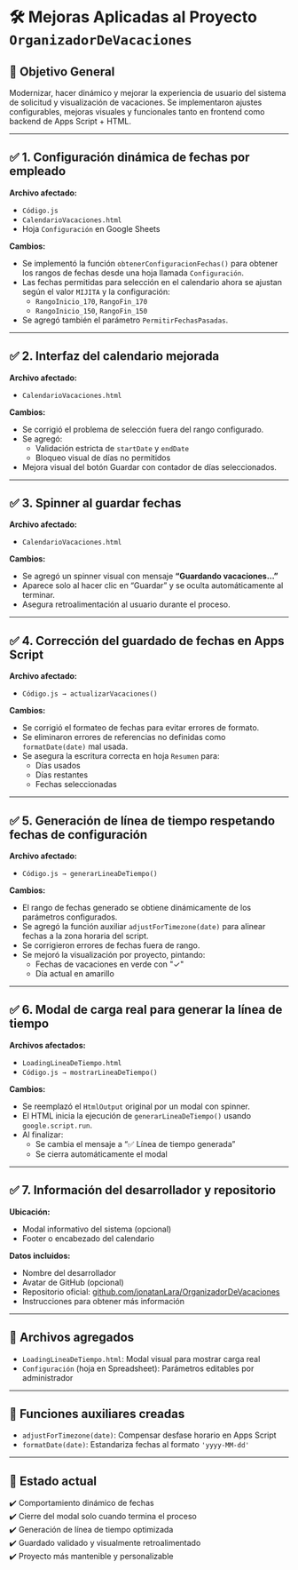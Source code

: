 
# 🛠️ Mejoras Aplicadas al Proyecto `OrganizadorDeVacaciones`

## 📌 Objetivo General

Modernizar, hacer dinámico y mejorar la experiencia de usuario del sistema de solicitud y visualización de vacaciones. Se implementaron ajustes configurables, mejoras visuales y funcionales tanto en frontend como backend de Apps Script + HTML.

---

## ✅ 1. Configuración dinámica de fechas por empleado

**Archivo afectado:**
- `Código.js`
- `CalendarioVacaciones.html`
- Hoja `Configuración` en Google Sheets

**Cambios:**
- Se implementó la función `obtenerConfiguracionFechas()` para obtener los rangos de fechas desde una hoja llamada `Configuración`.
- Las fechas permitidas para selección en el calendario ahora se ajustan según el valor `MIJITA` y la configuración:
  - `RangoInicio_170`, `RangoFin_170`
  - `RangoInicio_150`, `RangoFin_150`
- Se agregó también el parámetro `PermitirFechasPasadas`.

---

## ✅ 2. Interfaz del calendario mejorada

**Archivo afectado:**
- `CalendarioVacaciones.html`

**Cambios:**
- Se corrigió el problema de selección fuera del rango configurado.
- Se agregó:
  - Validación estricta de `startDate` y `endDate`
  - Bloqueo visual de días no permitidos
- Mejora visual del botón Guardar con contador de días seleccionados.

---

## ✅ 3. Spinner al guardar fechas

**Archivo afectado:**
- `CalendarioVacaciones.html`

**Cambios:**
- Se agregó un spinner visual con mensaje **“Guardando vacaciones…”**
- Aparece solo al hacer clic en “Guardar” y se oculta automáticamente al terminar.
- Asegura retroalimentación al usuario durante el proceso.

---

## ✅ 4. Corrección del guardado de fechas en Apps Script

**Archivo afectado:**
- `Código.js → actualizarVacaciones()`

**Cambios:**
- Se corrigió el formateo de fechas para evitar errores de formato.
- Se eliminaron errores de referencias no definidas como `formatDate(date)` mal usada.
- Se asegura la escritura correcta en hoja `Resumen` para:
  - Días usados
  - Días restantes
  - Fechas seleccionadas

---

## ✅ 5. Generación de línea de tiempo respetando fechas de configuración

**Archivo afectado:**
- `Código.js → generarLineaDeTiempo()`

**Cambios:**
- El rango de fechas generado se obtiene dinámicamente de los parámetros configurados.
- Se agregó la función auxiliar `adjustForTimezone(date)` para alinear fechas a la zona horaria del script.
- Se corrigieron errores de fechas fuera de rango.
- Se mejoró la visualización por proyecto, pintando:
  - Fechas de vacaciones en verde con "✓"
  - Día actual en amarillo

---

## ✅ 6. Modal de carga real para generar la línea de tiempo

**Archivos afectados:**
- `LoadingLineaDeTiempo.html`
- `Código.js → mostrarLineaDeTiempo()`

**Cambios:**
- Se reemplazó el `HtmlOutput` original por un modal con spinner.
- El HTML inicia la ejecución de `generarLineaDeTiempo()` usando `google.script.run`.
- Al finalizar:
  - Se cambia el mensaje a “✅ Línea de tiempo generada”
  - Se cierra automáticamente el modal

---

## ✅ 7. Información del desarrollador y repositorio

**Ubicación:**
- Modal informativo del sistema (opcional)
- Footer o encabezado del calendario

**Datos incluidos:**
- Nombre del desarrollador
- Avatar de GitHub (opcional)
- Repositorio oficial: [github.com/jonatanLara/OrganizadorDeVacaciones](https://github.com/jonatanLara/OrganizadorDeVacaciones)
- Instrucciones para obtener más información

---

## 📁 Archivos agregados

- `LoadingLineaDeTiempo.html`: Modal visual para mostrar carga real
- `Configuración` (hoja en Spreadsheet): Parámetros editables por administrador

---

## 🧪 Funciones auxiliares creadas

- `adjustForTimezone(date)`: Compensar desfase horario en Apps Script
- `formatDate(date)`: Estandariza fechas al formato `'yyyy-MM-dd'`

---

## 🏁 Estado actual

✔️ Comportamiento dinámico de fechas  
✔️ Cierre del modal solo cuando termina el proceso  
✔️ Generación de línea de tiempo optimizada  
✔️ Guardado validado y visualmente retroalimentado  
✔️ Proyecto más mantenible y personalizable
